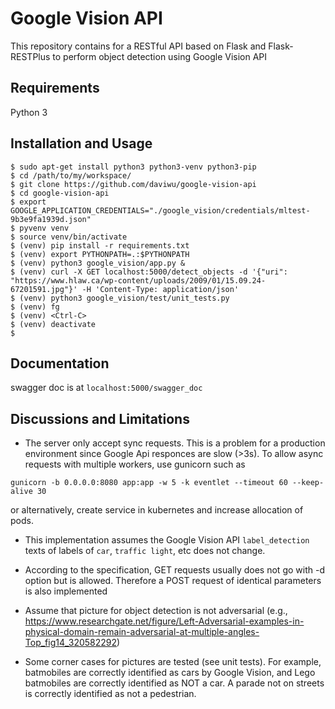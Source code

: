 # Google Vision API

This repository contains for a RESTful API based on Flask and Flask-RESTPlus to perform object detection using Google Vision API

## Requirements
Python 3

## Installation and Usage

```
$ sudo apt-get install python3 python3-venv python3-pip
$ cd /path/to/my/workspace/
$ git clone https://github.com/daviwu/google-vision-api
$ cd google-vision-api
$ export GOOGLE_APPLICATION_CREDENTIALS="./google_vision/credentials/mltest-9b3e9fa1939d.json"
$ pyvenv venv
$ source venv/bin/activate
$ (venv) pip install -r requirements.txt
$ (venv) export PYTHONPATH=.:$PYTHONPATH
$ (venv) python3 google_vision/app.py &
$ (venv) curl -X GET localhost:5000/detect_objects -d '{"uri": "https://www.hlaw.ca/wp-content/uploads/2009/01/15.09.24-67201591.jpg"}' -H 'Content-Type: application/json'
$ (venv) python3 google_vision/test/unit_tests.py
$ (venv) fg
$ (venv) <Ctrl-C>
$ (venv) deactivate
$
```

## Documentation
swagger doc is at `localhost:5000/swagger_doc`

## Discussions and Limitations

* The server only accept sync requests. This is a problem for a production environment since Google Api responces are slow (>3s). To allow async requests with multiple workers, use gunicorn such as
```
gunicorn -b 0.0.0.0:8080 app:app -w 5 -k eventlet --timeout 60 --keep-alive 30
```
or alternatively, create service in kubernetes and increase allocation of pods.

* This implementation assumes the Google Vision API `label_detection` texts of labels of `car`, `traffic light`, etc does not change.

* According to the specification, GET requests usually does not go with -d option but is allowed. Therefore a POST request of identical parameters is also implemented

* Assume that picture for object detection is not adversarial (e.g., https://www.researchgate.net/figure/Left-Adversarial-examples-in-physical-domain-remain-adversarial-at-multiple-angles-Top_fig14_320582292)

* Some corner cases for pictures are tested (see unit tests). For example, batmobiles are correctly identified as cars by Google Vision, and Lego batmobiles are correctly identified as NOT a car. A parade not on streets is correctly identified as not a pedestrian.